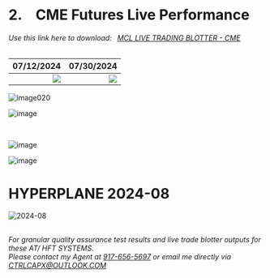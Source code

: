 # 2. &ensp; CME Futures Live Performance

###### Use this link here to download:&ensp; [MCL LIVE TRADING BLOTTER - CME](https://github.com/user-attachments/files/17721064/_mcl_system_blotter.csv)




07/12/2024 |  07/30/2024 
-------------------------:|-------------------------:
![](https://github.com/user-attachments/assets/8b686b1f-2a53-46bc-8435-bd296423e31e) | ![](https://github.com/user-attachments/assets/c0b3ac40-7b08-4653-aae3-9e2fd28cd730)


![image020](https://github.com/user-attachments/assets/afbb9650-4ced-4dc9-8a01-7f3ad6d16f11)

![image](https://github.com/user-attachments/assets/2054e50e-c2b5-478b-81d1-e031532234cf)


</br>

![image](https://github.com/user-attachments/assets/92c17f0c-28ce-421e-bdf9-21632e0a09c5)

![image](https://github.com/user-attachments/assets/474b52ad-8011-4cc0-bd4b-65bd3ae526fe)


# HYPERPLANE 2024-08


![2024-08](https://github.com/user-attachments/assets/52e2b190-1e63-47e4-9fca-df25719c131c)


## <contact information>
###### For granular quality assurance test results and live trade blotter outputs for these AT/ HFT SYSTEMS. </br> Please contact my Agent at [917-656-5697](tel:19176565697) or email me directly via CTRLCAPX@OUTLOOK.COM
